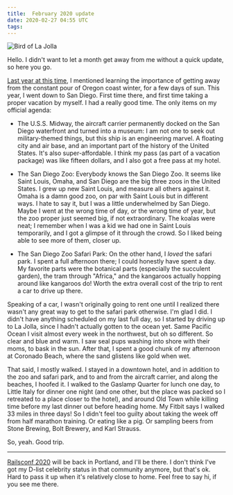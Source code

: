 ```yaml
---
title:  February 2020 update
date: 2020-02-27 04:55 UTC
tags:
---
```


![Bird of La Jolla](/images/content/la-jolla-bird.jpg)

Hello. I didn't want to let a month get away from me without a quick update, so here you go.

[Last year at this time](/posts/2019/02/february-2019.html), I mentioned learning the importance of getting away from the constant pour of Oregon coast winter, for a few days of sun. This year, I went down to San Diego. First time there, and first time taking a proper vacation by myself. I had a really good time. The only items on my official agenda:

- The U.S.S. Midway, the aircraft carrier permanently docked on the San Diego waterfront and turned into a museum: I am not one to seek out military-themed things, but this ship is an engineering marvel. A floating city and air base, and an important part of the history of the United States. It's also super-affordable. I think my pass (as part of a vacation package) was like fifteen dollars, and I also got a free pass at my hotel.

- The San Diego Zoo: Everybody knows the San Diego Zoo. It seems like Saint Louis, Omaha, and San Diego are the big three zoos in the United States. I grew up new Saint Louis, and measure all others against it. Omaha is a damn good zoo, on par with Saint Louis but in different ways. I hate to say it, but I was a little underwhelmed by San Diego. Maybe I went at the wrong time of day, or the wrong time of year, but the zoo proper just seemed big, if not extraordinary. The koalas were neat; I remember when I was a kid we had one in Saint Louis temporarily, and I got a glimpse of it through the crowd. So I liked being able to see more of them, closer up.

- The San Diego Zoo Safari Park: On the other hand, I _loved_ the safari park. I spent a full afternoon there; I could honestly have spent a day. My favorite parts were the botanical parts (especially the succulent garden), the tram through "Africa," and the kangaroos actually hopping around like kangaroos do! Worth the extra overall cost of the trip to rent a car to drive up there.

Speaking of a car, I wasn't originally going to rent one until I realized there wasn't any great way to get to the safari park otherwise. I'm glad I did. I didn't have anything scheduled on my last full day, so I started by driving up to La Jolla, since I hadn't actually gotten to the ocean yet. Same Pacific Ocean I visit almost every week in the northwest, but oh so different. So clear and blue and warm. I saw seal pups washing into shore with their moms, to bask in the sun. After that, I spent a good chunk of my afternoon at Coronado Beach, where the sand glistens like gold when wet.

That said, I mostly walked. I stayed in a downtown hotel, and in addition to the zoo and safari park, and to and from the aircraft carrier, and along the beaches, I hoofed it. I walked to the Gaslamp Quarter for lunch one day, to Little Italy for dinner one night (and one other, but the place was packed so I retreated to a place closer to the hotel), and around Old Town while killing time before my last dinner out before heading home. My Fitbit says I walked 33 miles in three days! So I didn't feel too guilty about taking the week off from half marathon training. Or eating like a pig. Or sampling beers from Stone Brewing, Bolt Brewery, and Karl Strauss.

So, yeah. Good trip.

-----

[Railsconf 2020](https://railsconf.com) will be back in Portland, and I'll be there. I don't think I've got my D-list celebrity status in that community anymore, but that's ok. Hard to pass it up when it's relatively close to home. Feel free to say hi, if you see me there.
